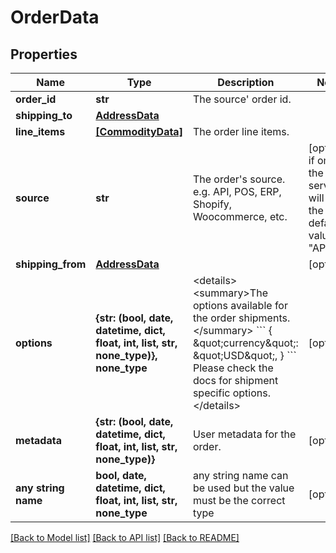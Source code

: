 # OrderData


## Properties
Name | Type | Description | Notes
------------ | ------------- | ------------- | -------------
**order_id** | **str** | The source&#39; order id. | 
**shipping_to** | [**AddressData**](AddressData.md) |  | 
**line_items** | [**[CommodityData]**](CommodityData.md) | The order line items. | 
**source** | **str** |  The order&#39;s source.  e.g. API, POS, ERP, Shopify, Woocommerce, etc.  | [optional]  if omitted the server will use the default value of "API"
**shipping_from** | [**AddressData**](AddressData.md) |  | [optional] 
**options** | **{str: (bool, date, datetime, dict, float, int, list, str, none_type)}, none_type** |  &lt;details&gt; &lt;summary&gt;The options available for the order shipments.&lt;/summary&gt;  &#x60;&#x60;&#x60; {     \&quot;currency\&quot;: \&quot;USD\&quot;, } &#x60;&#x60;&#x60;  Please check the docs for shipment specific options. &lt;/details&gt;  | [optional] 
**metadata** | **{str: (bool, date, datetime, dict, float, int, list, str, none_type)}** | User metadata for the order. | [optional] 
**any string name** | **bool, date, datetime, dict, float, int, list, str, none_type** | any string name can be used but the value must be the correct type | [optional]

[[Back to Model list]](../README.md#documentation-for-models) [[Back to API list]](../README.md#documentation-for-api-endpoints) [[Back to README]](../README.md)


